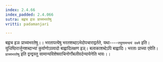 ```yaml
---
index: 2.4.66
index_padded: 2.4.066
sutra: बह्वच इञः प्राच्यभरतेषु
vritti: padamanjari

---
```

बह्वच इञः प्राच्यभरतेषु।। भरतापत्येषु भरतशब्दाऽभेदोपचाराद्वर्तते, यथा----`रघूणामन्वयं वक्ष्ये` इति। युधिष्ठिरार्जुनशब्दाभ्यां कुर्वाणोऽपवादो बाह्वादिलक्षण इञ्। बलाकाशब्देऽपि बाह्वादिः।
भरताः प्राच्या एवेति। `प्राच्यभरतेषु` इति द्वन्द्वस्तु सामान्यविशेषवाचिनोर्गोबलीवर्दन्यायेनेति भावः।।